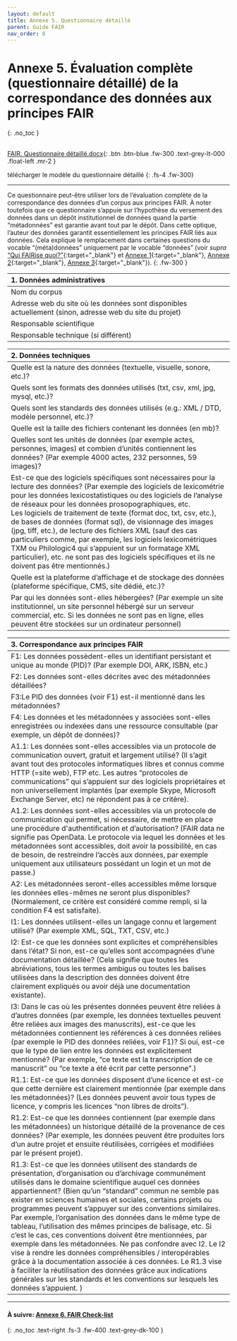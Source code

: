 ```yaml
---
layout: default
title: Annexe 5. Questionnaire détaillé
parent: Guide FAIR
nav_order: 8
---
```


# Annexe 5. Évaluation complète (questionnaire détaillé) de la correspondance des données aux principes FAIR
{: .no_toc }
<div style="margin-top: 30px;"></div>

[FAIR. Questionnaire détaillé.docx](/assets/doc/FAIR.%20Questionnaire%20detaille.docx){: .btn .btn-blue .fw-300 .text-grey-lt-000 .float-left .mr-2 }

<span style="margin-top: 34px;">télécharger le modèle du questionnaire détaillé</span>
{: .fs-4 .fw-300}

---

Ce questionnaire peut-être utiliser lors de l’évaluation complète de la correspondance des données d’un corpus aux principes FAIR. À noter toutefois que ce questionnaire s’appuie sur l’hypothèse du versement des données dans un dépôt institutionnel de données quand la partie “métadonnées” est garantie avant tout par le dépôt. Dans cette optique, l’auteur des données garantit essentiellement les principes FAIR liés aux données. Cela explique le remplacement dans certaines questions du vocable “(méta)données” uniquement par le vocable “données” (voir _supra_ [“Qui FAIRise quoi?”](/docs/fair-guide/presentation.html#qui-fairise-quoi){:target="_blank"} et [Annexe 1](/docs/fair-guide/annexe-1){:target="_blank"}, [Annexe 2](/docs/fair-guide/annexe-2){:target="_blank"}, [Annexe 3](/docs/fair-guide/annexe-3){:target="_blank"}).
{: .fw-300 }

| 1. Données administratives  |
:-----------------------------|
| Nom du corpus   | 
| Adresse web du site où les données sont disponibles actuellement (sinon, adresse web du site du projet) | 
| Responsable scientifique   | 
| Responsable technique (si différent)   | 

| 2. Données techniques     |
:---------------------------|
|  Quelle est la nature des données (textuelle, visuelle, sonore, etc.)?  | 
|  Quels sont les formats des données utilisés (txt, csv, xml, jpg, mysql, etc.)?  | 
|  Quels sont les standards des données utilisés (e.g.: XML / DTD, modèle personnel, etc.)?  | 
|  Quelle est la taille des fichiers contenant les données (en mb)?  | 
|  Quelles sont les unités de données (par exemple actes, personnes, images) et combien d’unités contiennent les données? <span class="further-description"> (Par exemple 4000 actes, 232 personnes, 59 images)?</span>  | 
|  Est-ce que des logiciels spécifiques sont nécessaires pour la lecture des données? <span class="further-description"> (Par exemple des logiciels de lexicométrie pour les données lexicostatistiques ou des logiciels de l’analyse de réseaux pour les données prosopographiques, etc. <br/>Les logiciels de traitement de texte (format doc, txt, csv, etc.), de bases de données (format sql), de visionnage des images (jpg, tiff, etc.), de lecture des fichiers XML (sauf des cas particuliers comme, par exemple, les logiciels lexicométriques TXM ou Philologic4 qui s’appuient sur un formatage XML particulier), etc. ne sont pas des logiciels spécifiques et ils ne doivent pas être mentionnés.)</span>  | 
|  Quelle est la plateforme d’affichage et de stockage des données (plateforme spécifique, CMS, site dédié, etc.)?  | 
|  Par qui les données sont-elles hébergées? <span class="further-description">(Par exemple un site institutionnel, un site personnel hébergé sur un serveur commercial, etc. Si les données ne sont pas en ligne, elles peuvent être stockées sur un ordinateur personnel)</span>  | 

| 3. Correspondance aux principes FAIR     |
:------------------------------------------|
| F1: Les données possèdent-elles un identifiant persistant et unique au monde (PID)? <span class="further-description">(Par exemple DOI, ARK, ISBN, etc.)</span>   | 
| F2: Les données sont-elles décrites avec des métadonnées détaillées?   | 
| F3:Le PID des données (voir F1) est-il mentionné dans les métadonnées?    | 
| F4: Les données et les métadonnées y associées sont-elles enregistrées ou indexées dans une ressource consultable (par exemple, un dépôt de données)?   | 
| A1.1: Les données sont-elles accessibles via un protocole de communication ouvert, gratuit et largement utilisé? <span class="further-description">(Il s’agit avant tout des protocoles informatiques libres et connus comme HTTP (=site web), FTP etc. Les autres “protocoles de communications” qui s’appuient sur des logiciels propriétaires et non universellement implantés (par exemple Skype, Microsoft Exchange Server, etc) ne répondent pas à ce critère).</span>   | 
| A1.2: Les données sont-elles accessibles via un protocole de communication qui permet, si nécessaire, de mettre en place une procédure d'authentification et d’autorisation? <span class="further-description">(FAIR data ne signifie pas OpenData. Le protocole via lequel les données et les métadonnées sont accessibles, doit avoir la possibilité, en cas de besoin, de restreindre l’accès aux données, par exemple uniquement aux utilisateurs possédant un login et un mot de passe.)</span>   | 
| A2: Les métadonnées seront-elles accessibles même lorsque les données elles-mêmes ne seront plus disponibles? <span class="further-description">(Normalement, ce critère est considéré comme rempli, si la condition F4 est satisfaite).</span>   | 
| I1: Les données utilisent-elles un langage connu et largement utilisé? <span class="further-description">(Par exemple XML, SQL, TXT, CSV, etc.)</span>   | 
| I2: Est-ce que les données sont explicites et compréhensibles dans l’état? Si non, est-ce qu’elles sont accompagnées d’une documentation détaillée? <span class="further-description">(Cela signifie que toutes les abréviations, tous les termes ambigus ou toutes les balises utilisées dans la description des données doivent être clairement expliqués ou avoir déjà une documentation existante).</span>   | 
| I3: Dans le cas où les présentes données peuvent être reliées à d’autres données (par exemple, les données textuelles peuvent être reliées aux images des manuscrits), est-ce que les métadonnées contiennent les références à ces données reliées (par exemple le PID des données reliées, voir F1)? Si oui, est-ce que le type de lien entre les données est explicitement mentionné? (Par exemple, “ce texte est la transcription de ce manuscrit” ou “ce texte a été écrit par cette personne”.)   | 
| R1.1: Est-ce que les données disposent d’une licence et est-ce que cette dernière est clairement mentionnée (par exemple dans les métadonnées)? <span class="further-description">(Les données peuvent avoir tous types de licence, y compris les licences “non libres de droits”).</span>   | 
| R1.2: Est-ce que les données contiennent (par exemple dans les métadonnées) un historique détaillé de la provenance de ces données? <span class="further-description">(Par exemple, les données peuvent être produites lors d’un autre projet et ensuite réutilisées, corrigées et modifiées par le présent projet).</span>   | 
| R1.3: Est-ce que les données utilisent des standards de présentation, d’organisation ou d’archivage communément utilisés dans le domaine scientifique auquel ces données appartiennent? <span class="further-description">(Bien qu’un “standard” commun ne semble pas exister en sciences humaines et sociales, certains projets ou programmes peuvent s’appuyer sur des conventions similaires. Par exemple, l’organisation des données dans le même type de tableau, l’utilisation des mêmes principes de balisage, etc. Si c’est le cas, ces conventions doivent être mentionnées, par exemple dans les métadonnées. Ne pas confondre avec I2. Le I2 vise à rendre les données compréhensibles / interopérables grâce à la documentation associée à ces données. Le R1.3 vise à faciliter la réutilisation des données grâce aux indications générales sur les standards et les conventions sur lesquels les données s’appuient. )</span>   | 

---

#### À suivre: [Annexe 6. FAIR Check-list](/docs/fair-guide/annexe-6)
{: .no_toc .text-right .fs-3 .fw-400 .text-grey-dk-100 }